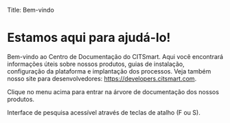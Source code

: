 Title: Bem-vindo

# Estamos aqui para ajudá-lo!

Bem-vindo ao Centro de Documentação do CITSmart. Aqui você encontrará informações úteis sobre nossos produtos, guias de instalação, configuração da plataforma e implantação dos processos. Veja também nosso site para desenvolvedores: https://developers.citsmart.com.

Clique no menu acima para entrar na árvore de documentação dos nossos produtos.

Interface de pesquisa acessível através de teclas de atalho (F ou S).
